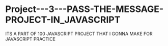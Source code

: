 # Project---3---PASS-THE-MESSAGE-PROJECT-IN_JAVASCRIPT
ITS A PART OF 100 JAVASCRIPT PROJECT THAT I GONNA MAKE FOR JAVASCRIPT PRACTICE
